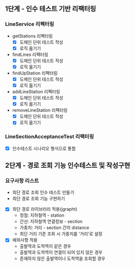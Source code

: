 ## 1단계 - 인수 테스트 기반 리팩터링

### LineService 리펙터링

* getStations 리펙터링
  * [X] 도메인 단위 테스트 작성
  * [X] 로직 옮기기
  
* findLines 리펙터링
  * [X] 도메인 단위 테스트 작성
  * [X] 로직 옮기기

* findUpStation 리펙터링
    * [X] 도메인 단위 테스트 작성
    * [X] 로직 옮기기

* addLineStation 리펙터링
    * [X] 도메인 단위 테스트 작성
    * [X] 로직 옮기기

* removeLineStation 리펙터링
    * [X] 도메인 단위 테스트 작성
    * [X] 로직 옮기기

### LineSectionAcceptanceTest 리팩터링

* [X] 인수테스트 시나리오 형식으로 통합


## 2단계 - 경로 조회 기능 인수테스트 및 작성구현 

### 요구사항 리스트

- 최단 경로 조회 인수 테스트 만들기
- 최단 경로 조회 기능 구현하기
- [X] 최단 경로 라이브러리 적용(jgrapht)
  - 정점: 지하철역 - station
  - 간선: 지하철역 연결정보 - section
  - 가중치: 거리 - section 간의 distance
  - 최단 거리 기준 조회 시 가중치를 '거리'로 설정
- [X] 예외사항 적용
  - 출발역과 도착역이 같은 경우
  - 출발역과 도착역이 연결이 되어 있지 않은 경우
  - 존재하지 않은 출발역이나 도착역을 조회할 경우